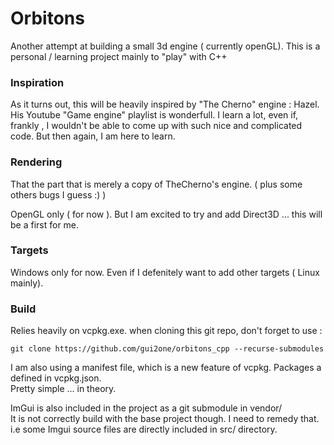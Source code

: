# Orbitons

Another attempt at building a small 3d engine ( currently openGL).
This is a personal / learning project mainly to "play" with C++

### Inspiration

As it turns out, this will be heavily inspired by "The Cherno" engine : Hazel.
His Youtube "Game engine" playlist is wonderfull. I learn a lot, even if, frankly , I wouldn't be able to come up with such nice and complicated code. But then again, I am here to learn.

### Rendering

That the part that is merely a copy of TheCherno's engine. ( plus some others bugs I guess :) )

OpenGL only ( for now ). But I am excited to try and add Direct3D ... this will be a first for me.

### Targets

Windows only for now. Even if I defenitely want to add other targets ( Linux mainly).

### Build

Relies heavily on vcpkg.exe.
when cloning this git repo, don't forget to use :

    git clone https://github.com/gui2one/orbitons_cpp --recurse-submodules

I am also using a manifest file, which is a new feature of vcpkg. Packages a defined in vcpkg.json.  
Pretty simple ... in theory.

ImGui is also included in the project as a git submodule in vendor/  
It is not correctly build with the base project though. I need to remedy that. i.e some Imgui source files are directly included in src/ directory.
